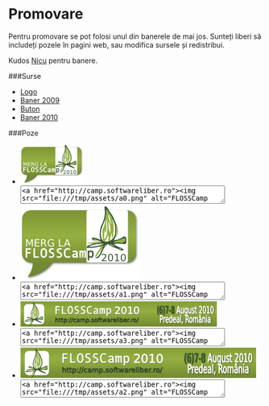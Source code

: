 Promovare
=========

Pentru promovare se pot folosi unul din banerele de mai jos.
Sunteți liberi să includeți pozele în pagini web, sau modifica sursele și redistribui.

Kudos [Nicu](http://nicubunu.blogspot.com/) pentru banere.

###Surse

* [Logo](/promo/logo/flosscamp.svg)
* [Baner 2009](/promo/banner/flosscamp_banner.svg)
* [Buton](/promo/2010/flosscamp_button.svg)
* [Baner 2010](/promo/2010/flosscamp_banner.svg)

###Poze

* <img src="/promo/2010/png/flosscamp2010_125.png" alt="" />
  <textarea style="width: 400px; height: 30px;"><a href="http://camp.softwareliber.ro"><img src="/promo/2010/png/flosscamp2010_125.png" alt="FLOSSCamp 2010"/></textarea>
* <img src="/promo/2010/png/flosscamp2010_234.png" alt="" />
  <textarea style="width: 400px; height: 30px;"><a href="http://camp.softwareliber.ro"><img src="/promo/2010/png/flosscamp2010_234.png" alt="FLOSSCamp 2010"/></textarea>
* <img src="/promo/2010/png/flosscamp2010_390.png" alt="" />
  <textarea style="width: 400px; height: 30px;"><a href="http://camp.softwareliber.ro"><img src="/promo/2010/png/flosscamp2010_390.png" alt="FLOSSCamp 2010"/></textarea>
* <img src="/promo/2010/png/flosscamp2010_468.png" alt="" />
  <textarea style="width: 400px; height: 30px;"><a href="http://camp.softwareliber.ro"><img src="/promo/2010/png/flosscamp2010_468.png" alt="FLOSSCamp 2010"/></textarea>
